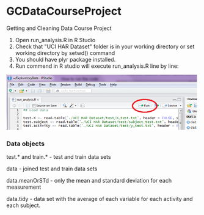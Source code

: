 GCDataCourseProject
===================

Getting and Cleaning Data Course Project


1. Open run_analysis.R in R Studio
2. Check that "UCI HAR Dataset" folder is in your working directory
	or set working directory by setwd() command
3. You should have plyr package installed.
4. Run commend in R studio will execute run_analysis.R line by line:

![Run button](/runInR.png)

### Data objects

test.* and train.* - test and train data sets

data - joined test and train data sets

data.meanOrSTd - only the mean and standard deviation for each measurement

data.tidy -  data set with the average of each variable for each activity and each subject.

